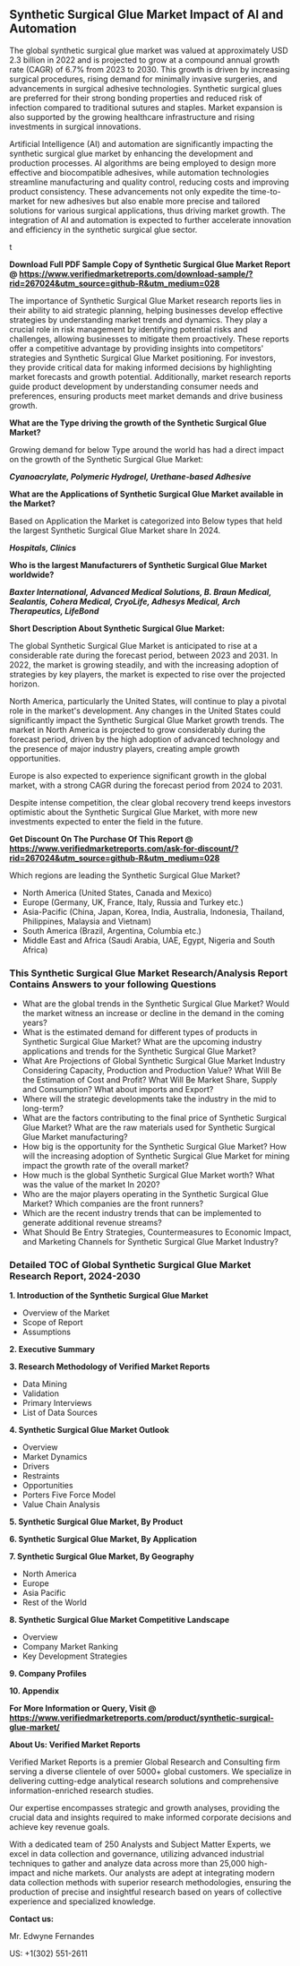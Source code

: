<h2>Synthetic Surgical Glue Market Impact of AI and Automation</h2><p>The global synthetic surgical glue market was valued at approximately USD 2.3 billion in 2022 and is projected to grow at a compound annual growth rate (CAGR) of 6.7% from 2023 to 2030. This growth is driven by increasing surgical procedures, rising demand for minimally invasive surgeries, and advancements in surgical adhesive technologies. Synthetic surgical glues are preferred for their strong bonding properties and reduced risk of infection compared to traditional sutures and staples. Market expansion is also supported by the growing healthcare infrastructure and rising investments in surgical innovations.</p><p>Artificial Intelligence (AI) and automation are significantly impacting the synthetic surgical glue market by enhancing the development and production processes. AI algorithms are being employed to design more effective and biocompatible adhesives, while automation technologies streamline manufacturing and quality control, reducing costs and improving product consistency. These advancements not only expedite the time-to-market for new adhesives but also enable more precise and tailored solutions for various surgical applications, thus driving market growth. The integration of AI and automation is expected to further accelerate innovation and efficiency in the synthetic surgical glue sector.</p>t</p><p id="" class=""><strong>Download Full PDF Sample Copy of Synthetic Surgical Glue Market Report @ <a href="https://www.verifiedmarketreports.com/download-sample/?rid=267024&utm_source=github-R&utm_medium=028" target="_blank">https://www.verifiedmarketreports.com/download-sample/?rid=267024&utm_source=github-R&utm_medium=028</a></strong></p><p>The importance of&nbsp;Synthetic Surgical Glue Market research reports lies in their ability to aid strategic planning, helping businesses develop effective strategies by understanding market trends and dynamics. They play a crucial role in risk management by identifying potential risks and challenges, allowing businesses to mitigate them proactively. These reports offer a competitive advantage by providing insights into competitors' strategies and Synthetic Surgical Glue Market positioning. For investors, they provide critical data for making informed decisions by highlighting market forecasts and growth potential. Additionally, market research reports guide product development by understanding consumer needs and preferences, ensuring products meet market demands and drive business growth.</p><p><strong>What are the&nbsp;Type driving the growth of the Synthetic Surgical Glue Market?</strong></p><p id="" class="">Growing demand for below Type around the world has had a direct impact on the growth of the Synthetic Surgical Glue Market:</p><em><strong>Cyanoacrylate, Polymeric Hydrogel, Urethane-based Adhesive</strong></em></p><strong>What are the&nbsp;Applications&nbsp;of Synthetic Surgical Glue Market available in the Market?</strong></p><p id="" class="">Based on Application the Market is categorized into Below types that held the largest Synthetic Surgical Glue Market share In 2024.</p><em><strong>Hospitals, Clinics</strong></em></p><strong>Who is the largest Manufacturers of Synthetic Surgical Glue Market worldwide?</strong></p><p><em><strong>Baxter International, Advanced Medical Solutions, B. Braun Medical, Sealantis, Cohera Medical, CryoLife, Adhesys Medical, Arch Therapeutics, LifeBond</strong></em></p><p id="" class=""><strong>Short Description About Synthetic Surgical Glue Market:</strong></p><p>The global Synthetic Surgical Glue Market is anticipated to rise at a considerable rate during the forecast period, between 2023 and 2031. In 2022, the market is growing steadily, and with the increasing adoption of strategies by key players, the market is expected to rise over the projected horizon.</p><p>North America, particularly the United States, will continue to play a pivotal role in the market's development. Any changes in the United States could significantly impact the Synthetic Surgical Glue Market growth trends. The market in North America is projected to grow considerably during the forecast period, driven by the high adoption of advanced technology and the presence of major industry players, creating ample growth opportunities.</p><p>Europe is also expected to experience significant growth in the global market, with a strong CAGR during the forecast period from 2024 to 2031.</p><p>Despite intense competition, the clear global recovery trend keeps investors optimistic about the Synthetic Surgical Glue Market, with more new investments expected to enter the field in the future.</p><p id="" class=""><strong>Get Discount On The Purchase Of This Report @ <a href="https://www.verifiedmarketreports.com/ask-for-discount/?rid=267024&utm_source=github-R&utm_medium=028" target="_blank">https://www.verifiedmarketreports.com/ask-for-discount/?rid=267024&utm_source=github-R&utm_medium=028</a></strong></p>Which regions are leading the Synthetic Surgical Glue Market?</p><ul><li>North America (United States, Canada and Mexico)</li><li>Europe (Germany, UK, France, Italy, Russia and Turkey etc.)</li><li>Asia-Pacific (China, Japan, Korea, India, Australia, Indonesia, Thailand, Philippines, Malaysia and Vietnam)</li><li>South America (Brazil, Argentina, Columbia etc.)</li><li>Middle East and Africa (Saudi Arabia, UAE, Egypt, Nigeria and South Africa)</li></ul><h3 id="" class="">This Synthetic Surgical Glue Market Research/Analysis Report Contains Answers to your following Questions</h3><ul><li>What are the global trends in the Synthetic Surgical Glue Market? Would the market witness an increase or decline in the demand in the coming years?</li><li>What is the estimated demand for different types of products in Synthetic Surgical Glue Market? What are the upcoming industry applications and trends for the Synthetic Surgical Glue Market?</li><li>What Are Projections of Global Synthetic Surgical Glue Market Industry Considering Capacity, Production and Production Value? What Will Be the Estimation of Cost and Profit? What Will Be Market Share, Supply and Consumption? What about imports and Export?</li><li>Where will the strategic developments take the industry in the mid to long-term?</li><li>What are the factors contributing to the final price of Synthetic Surgical Glue Market? What are the raw materials used for Synthetic Surgical Glue Market manufacturing?</li><li>How big is the opportunity for the Synthetic Surgical Glue Market? How will the increasing adoption of Synthetic Surgical Glue Market for mining impact the growth rate of the overall market?</li><li>How much is the global Synthetic Surgical Glue Market worth? What was the value of the market In 2020?</li><li>Who are the major players operating in the Synthetic Surgical Glue Market? Which companies are the front runners?</li><li>Which are the recent industry trends that can be implemented to generate additional revenue streams?</li><li>What Should Be Entry Strategies, Countermeasures to Economic Impact, and Marketing Channels for Synthetic Surgical Glue Market Industry?</li></ul><h3 id="" class="">Detailed TOC of Global Synthetic Surgical Glue Market Research Report, 2024-2030</h3><p id="" class=""><strong>1. Introduction of the Synthetic Surgical Glue Market</strong></p><ul><li>Overview of the Market</li><li>Scope of Report</li><li>Assumptions</li></ul><p id="" class=""><strong>2. Executive Summary</strong></p><p id="" class=""><strong>3. Research Methodology of Verified Market Reports</strong></p><ul><li>Data Mining</li><li>Validation</li><li>Primary Interviews</li><li>List of Data Sources</li></ul><p id="" class=""><strong>4. Synthetic Surgical Glue Market Outlook</strong></p><ul><li>Overview</li><li>Market Dynamics</li><li>Drivers</li><li>Restraints</li><li>Opportunities</li><li>Porters Five Force Model</li><li>Value Chain Analysis</li></ul><p id="" class=""><strong>5. Synthetic Surgical Glue Market, By Product</strong></p><p id="" class=""><strong>6. Synthetic Surgical Glue Market, By Application</strong></p><p id="" class=""><strong>7. Synthetic Surgical Glue Market, By Geography</strong></p><ul><li>North America</li><li>Europe</li><li>Asia Pacific</li><li>Rest of the World</li></ul><p id="" class=""><strong>8. Synthetic Surgical Glue Market Competitive Landscape</strong></p><ul><li>Overview</li><li>Company Market Ranking</li><li>Key Development Strategies</li></ul><p id="" class=""><strong>9. Company Profiles</strong></p><p id="" class=""><strong>10. Appendix</strong></p><p id="" class=""><strong>For More Information or Query, Visit @ <a href="https://www.verifiedmarketreports.com/product/synthetic-surgical-glue-market/" target="_blank">https://www.verifiedmarketreports.com/product/synthetic-surgical-glue-market/</a></strong></p><p id="" class=""><strong>About Us: Verified Market Reports</strong></p><p id="" class="">Verified Market Reports is a premier Global Research and Consulting firm serving a diverse clientele of over 5000+ global customers. We specialize in delivering cutting-edge analytical research solutions and comprehensive information-enriched research studies.</p><p id="" class="">Our expertise encompasses strategic and growth analyses, providing the crucial data and insights required to make informed corporate decisions and achieve key revenue goals.</p><p id="" class="">With a dedicated team of 250 Analysts and Subject Matter Experts, we excel in data collection and governance, utilizing advanced industrial techniques to gather and analyze data across more than 25,000 high-impact and niche markets. Our analysts are adept at integrating modern data collection methods with superior research methodologies, ensuring the production of precise and insightful research based on years of collective experience and specialized knowledge.</p><p id="" class=""><strong>Contact us:</strong></p><p id="" class="">Mr. Edwyne Fernandes</p><p id="" class="">US: +1(302) 551-2611</p>